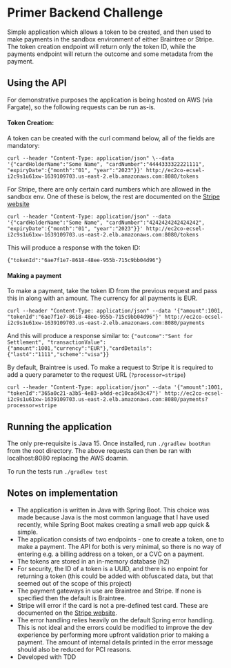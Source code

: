 # Primer Backend Challenge

Simple application which allows a token to be created, and then used to make payments in the sandbox environment of either Braintree or Stripe. The token creation endpoint will return only the token ID, while the payments endpoint will return the outcome and some metadata from the payment.

## Using the API

For demonstrative purposes the application is being hosted on AWS (via Fargate), so the following requests can be run as-is.

#### Token Creation: 
A token can be created with the curl command below, all of the fields are mandatory: 

`curl --header "Content-Type: application/json" \--data '{"cardHolderName":"Some Name", "cardNumber":"4444333322221111", "expiryDate":{"month":"01", "year":"2023"}}' http://ec2co-ecsel-i2c9s1u61xw-1639109703.us-east-2.elb.amazonaws.com:8080/tokens`


For Stripe, there are only certain card numbers which are allowed in the sandbox env. One of these is below, the rest are documented on the [Stripe website](https://stripe.com/docs/testing)

`curl --header "Content-Type: application/json" --data '{"cardHolderName":"Some Name", "cardNumber":"4242424242424242", "expiryDate":{"month":"01", "year":"2023"}}' http://ec2co-ecsel-i2c9s1u61xw-1639109703.us-east-2.elb.amazonaws.com:8080/tokens`

This will produce a response with the token ID:

`{"tokenId":"6ae7f1e7-8618-48ee-955b-715c9bb04d96"}`

#### Making a payment
To make a payment, take the token ID from the previous request and pass this in along with an amount. The currency for all payments is EUR.

`curl --header "Content-Type: application/json"
--data '{"amount":1001, "tokenId":"6ae7f1e7-8618-48ee-955b-715c9bb04d96"}'
http://ec2co-ecsel-i2c9s1u61xw-1639109703.us-east-2.elb.amazonaws.com:8080/payments`

And this will produce a response similar to:
`{"outcome":"Sent for Settlement",
"transactionValue":{"amount":1001,"currency":"EUR"},"cardDetails":{"last4":"1111","scheme":"visa"}}`


By default, Braintree is used. To make a request to Stripe it is required to add a query parameter to the request URL (`?processor=stripe`)

`curl --header "Content-Type: application/json" --data '{"amount":1001, "tokenId":"365a0c21-a3b5-4e83-a4dd-ec10cad43c47"}' http://ec2co-ecsel-i2c9s1u61xw-1639109703.us-east-2.elb.amazonaws.com:8080/payments?processor=stripe`


## Running the application
The only pre-requisite is Java 15. Once installed, run `./gradlew bootRun` from the root directory. The above requests can then be ran with localhost:8080 replacing the AWS doamin.

To run the tests run `./gradlew test`


## Notes on implementation
* The application is written in Java with Spring Boot. This choice was made because Java is the most common language that I have used recently, while Spring Boot makes creating a small web app quick & simple.
* The application consists of two endpoints - one to create a token, one to make a payment. The API for both is very minimal, so there is no way of entering e.g. a billing address on a token, or a CVC on a payment.
* The tokens are stored in an in-memory database (h2)
* For security, the ID of a token is a UUID, and there is no enpoint for returning a token (this could be added with obfuscated data, but that seemed out of the scope of this project) 
* The payment gateways in use are Braintree and Stripe. If none is specified then the default is Braintree. 
* Stripe will error if the card is not a pre-defined test card. These are documented on the [Stripe website](https://stripe.com/docs/testing).
* The error handling relies heavily on the default Spring error handling. This is not ideal and the errors could be modified to improve the dev experience by performing more upfront validation prior to making a payment. The amount of internal details printed in the error message should also be reduced for PCI reasons. 
* Developed with TDD
